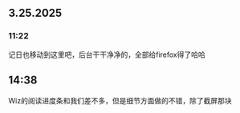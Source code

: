 ## 3.25.2025

### 11:22

记日也移动到这里吧，后台干干净净的，全部给firefox得了哈哈

## 14:38

Wiz的阅读进度条和我们差不多，但是细节方面做的不错，除了截屏那块
